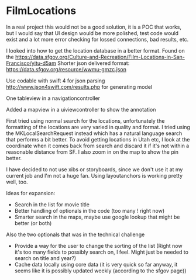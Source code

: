 # FilmLocations

In a real project this would not be a good solution, it is a POC that works, but I would say that UI design would be
more polished, test code would exist and a lot more error checking for lossed connections, bad results, etc.

I looked into how to get the location database in a better format. Found on the 
https://data.sfgov.org/Culture-and-Recreation/Film-Locations-in-San-Francisco/yitu-d5am
Shorter json delivered format: https://data.sfgov.org/resource/wwmu-gmzc.json

Use codable with swift 4 for json parsing
http://www.json4swift.com/results.php for generating model

One tableview in a navigationcontroller

Added a mapview in a uiviewcontroller to show the annotation

First tried using normal search for the locations, unfortunately the formatting of the locations are very
varied in quality and format. I tried using the MKLocalSearchRequest instead which has a natural language
search that performs a bit better. To avoid getting locations in Utah etc, I look at the coordinate when it
comes back from search and discard it if it's not within a reasonable distance from SF. I also zoom in on the
map to show the pin better.

I have decided to not use xibs or storyboards, since we don't use it at my current job and I'm not a huge fan.
Using layoutanchors is working pretty well, too.

Ideas for expansion:
* Search in the list for movie title
* Better handling of optionals in the code (too many ! right now)
* Smarter search in the maps, maybe use google lookup that might be better (or both)

Also the two optionals that was in the technical challenge
* Provide a way for the user to change the sorting of the list (Right now it's too many fields to possibly search on, I feel. Might just be needed to search on title and year?)
* Cache data locally using core data (it is very quick so far anyway, it seems like it is possibly updated weekly (according to the sfgov page))
